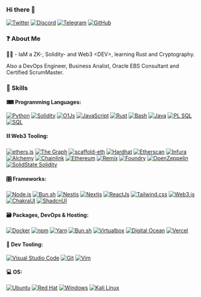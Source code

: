 ### Hi there 👋

<p align="left">
    <a href="https://twitter.com/IamZKdevETH" target="_blank"><img alt="Twitter"
        src="https://img.shields.io/badge/Twitter-1DA1F2?style=for-the-badge&logo=twitter&logoColor=white"/></a>
    <a href="https://discordapp.com/users/iamdev" target="_blank"><img alt="Discord"
        src="https://img.shields.io/badge/Discord-7289DA?style=for-the-badge&logo=discord&logoColor=white"/></a>
    <a href="https://t.me/iamdev" target="_blank"><img alt="Telegram"
        src="https://img.shields.io/badge/Telegram-26A5E4?style=for-the-badge&logo=telegram&logoColor=white"/></a>
    <a href="https://github.com/iam-dev" target="_blank"><img alt="GitHub"
        src="https://img.shields.io/badge/GitHub-100000?style=for-the-badge&logo=github&logoColor=white"/></a>
</p>


### ❓ About Me

👨‍💻 - IaM a ZK-, Solidity- and Web3 &#60;DEV&#62;, learning Rust and Cryptography.

Also a DevOps Engineer, Business Analist, Oracle EBS Consultant and Certified ScrumMaster.

### 🚀 Skills

#### ⌨ Programming Languages:

<p>
    <a href="https://www.python.org" target="_blank"><img alt="Python"
        src="https://img.shields.io/badge/Python-3776AB?style=for-the-badge&logo=python&logoColor=white"/></a>
    <a href="https://docs.soliditylang.org" target="_blank"><img alt="Solidity"
        src="https://img.shields.io/badge/Solidity-e6e6e6?style=for-the-badge&logo=solidity&logoColor=black"/></a>
    <a href="https://www.typescriptlang.org" target="_blank"><img alt="O1Js"
        src="https://img.shields.io/badge/TypeScript-007ACC?style=for-the-badge&logo=typescript&logoColor=white"/></a>
    <a href="https://developer.mozilla.org/en-US/docs/Web/JavaScript" target="_blank"><img alt="JavaScript"
        src="https://img.shields.io/badge/JavaScript-F7DF1E?style=for-the-badge&logo=javascript&logoColor=black"/></a>
    <a href="https://www.rust-lang.org" target="_blank"><img alt="Rust"
        src="https://img.shields.io/badge/Rust-000000?style=for-the-badge&logo=rust&logoColor=white"/></a>
    <a href="https://www.gnu.org/software/bash" target="_blank"><img alt="Bash"
        src="https://img.shields.io/badge/Bash-4EAA25?style=for-the-badge&logo=gnubash&logoColor=white"/></a>
    <a href="https://www.java.com" target="_blank"><img alt="Java"
        src="https://img.shields.io/badge/Java-white?style=for-the-badge&logo=gnubash&logoColor=blue"/></a>
    <a href="https://devgym.oracle.com/pls/apex/f?p=10001:20011::::20011::" target="_blank"><img alt="PL SQL"
        src="https://img.shields.io/badge/PLSQL-red?style=for-the-badge&logo=oracle&logoColor=#red"/></a>
    <a href="https://devgym.oracle.com/pls/apex/f?p=10001:20011::::20011::" target="_blank"><img alt="SQL"
        src="https://img.shields.io/badge/SQL-white?style=for-the-badge&logo=postgresql&logoColor=#4169E1"/></a>
    
</p>

#### ⛓️ Web3 Tooling:

<p>
    <a href="https://ethers.org/" target="_blank"><img alt="ethers.js"
        src="https://img.shields.io/badge/ethers.js-1d4c7c?style=for-the-badge&logo=ethers&logoColor=white"/></a>
    <a href="https://thegraph.com/en" target="_blank"><img alt="The Graph"
        src="https://img.shields.io/badge/The Graph-6646ec?style=for-the-badge&logo=thegraph&logoColor=white"/></a>
    <a href="https://docs.scaffoldeth.io/scaffold-eth" target="_blank"><img alt="scaffold-eth"
        src="https://img.shields.io/badge/scaffold--eth-e39528?style=for-the-badge&logo=scaffold-eth&logoColor=white"/></a>
    <a href="https://hardhat.org" target="_blank"><img alt="Hardhat"
        src="https://img.shields.io/badge/Hardhat-FFF100?style=for-the-badge&logo=hardhat&logoColor=white"/></a>
    <a href="https://etherscan.io" target="_blank"><img alt="Etherscan"
        src="https://img.shields.io/badge/Etherscan-21325b?style=for-the-badge&logo=etherscan&logoColor=white"/></a>
    <a href="https://infura.io" target="_blank"><img alt="Infura"
        src="https://img.shields.io/badge/Infura-ff5833?style=for-the-badge&logo=infura&logoColor=white"/></a>
    <a href="https://www.alchemy.com" target="_blank"><img alt="Alchemy"
        src="https://img.shields.io/badge/Alchemy-363ff9?style=for-the-badge&logo=alchemy&logoColor=white"/></a>
    <a href="https://www.chain.link.com" target="_blank"><img alt="Chainlink"
        src="https://img.shields.io/badge/Chainlink-375BD2?style=for-the-badge&logo=Chainlink&logoColor=white"/></a>
    <a href="https://ethereum.org/en/" target="_blank"><img alt="Ethereum"
        src="https://img.shields.io/badge/Ethereum-3C3C3D?style=for-the-badge&logo=Ethereum&logoColor=white"/></a>
    <a href="https://remix.ethereum.org/" target="_blank"><img alt="Remix"
        src="https://img.shields.io/badge/Remix-FFFFFF?style=for-the-badge&logo=remix&logoColor=white"/></a>
    <a href="https://book.getfoundry.sh/" target="_blank"><img alt="Foundry"
        src="https://img.shields.io/badge/Foundry-3C3C3D?style=for-the-badge&logo=foundry&logoColor=white"/></a>
    <a href="https://www.openzeppelin.com/contracts" target="_blank"><img alt="OpenZeppelin"
        src="https://img.shields.io/badge/OpenZeppelin-4E5EE4?logo=OpenZeppelin&logoColor=fff&style=for-the-badge"/></a>
    <a href="https://github.com/solidstate-network/solidstate-solidity" target="_blank"><img alt="SolidState Solidity"
        src="https://img.shields.io/badge/SolidState-4E5EE4?logo=SolidState&logoColor=fff&style=for-the-badge"/></a>

</p>

#### 🎛️ Frameworks:
    
<p>   
     <a href="https://nodejs.org" target="_blank"><img alt="Node.js"
        src="https://img.shields.io/badge/Node.js-43853D?style=for-the-badge&logo=node.js&logoColor=white"/></a>
    <a href="https://bun.sh/" target="_blank"><img alt="Bun.sh"
        src="https://img.shields.io/badge/Bun.sh-black?style=for-the-badge&logo=bun&logoColor=white"/></a>
    <a href="https://nestjs.com" target="_blank"><img alt="Nestjs"
        src="https://img.shields.io/badge/Nestjs-white?style=for-the-badge&logo=nestjs&logoColor=red"/></a>
     <a href="https://nextjs.org/" target="_blank"><img alt="Nextjs"
        src="https://img.shields.io/badge/Next-black?style=for-the-badge&logo=next.js&logoColor=white"/></a>
         <a href="https://reactjs.org/" target="_blank"><img alt="ReactJs"
        src="https://img.shields.io/badge/react-%2320232a.svg?style=for-the-badge&logo=react&logoColor=%2361DAFB"/></a>
         <a href="https://tailwindcss.com/" target="_blank"><img alt="Tailwind.css"
        src="https://img.shields.io/badge/tailwindcss-%2338B2AC.svg?style=for-the-badge&logo=tailwind-css&logoColor=white"/></a>
         <a href="https://github.com/web3/web3.js" target="_blank"><img alt="Web3.js"
        src="https://img.shields.io/badge/web3.js-F16822?style=for-the-badge&logo=web3.js&logoColor=white"/></a>
         <a href="https://chakra-ui.com/" target="_blank"><img alt="ChakraUI"
        src="https://img.shields.io/badge/chakra-%234ED1C5.svg?style=for-the-badge&logo=chakraui&logoColor=white"/></a>
        <a href="https://ui.shadcn.com" target="_blank"><img alt="ShadcnUI"
        src="https://img.shields.io/badge/shadcn-white?style=for-the-badge&logo=shadcn&logoColor=white"/></a>
</p>

#### 🗃️ Packages, DevOps & Hosting:

<p>
    <a href="https://www.docker.com" target="_blank"><img alt="Docker"
        src="https://img.shields.io/badge/Docker-2496ED?style=for-the-badge&logo=docker&logoColor=white"/></a>
    <a href="https://www.npmjs.com" target="_blank"><img alt="npm"
        src="https://img.shields.io/badge/npm-CB3837?style=for-the-badge&logo=npm&logoColor=white"/></a>
    <a href="https://yarnpkg.com" target="_blank"><img alt="Yarn"
        src="https://img.shields.io/badge/Yarn-2C8EBB?style=for-the-badge&logo=yarn&logoColor=white"/></a>
    <a href="https://bun.sh/" target="_blank"><img alt="Bun.sh"
        src="https://img.shields.io/badge/Bun.sh-black?style=for-the-badge&logo=bun&logoColor=white"/></a>
    <a href="https://www.virtualbox.org" target="_blank"><img alt="Virtualbox"
        src="https://img.shields.io/badge/Virtualbox-183A61?style=for-the-badge&logo=virtualbox&logoColor=white"/></a>
        <a href="https://www.digitalocean.com/" target="_blank"><img alt="Digital Ocean"
        src="https://img.shields.io/badge/DigitalOcean-%230167ff.svg?style=for-the-badge&logo=digitalOcean&logoColor=white"/></a>
        <a href="https://vercel.com/" target="_blank"><img alt="Vercel"
        src="https://img.shields.io/badge/vercel-%23000000.svg?style=for-the-badge&logo=vercel&logoColor=white"/></a>

</p>

#### 🔧 Dev Tooling:

<p>
    <a href="https://code.visualstudio.com" target="_blank"><img alt="Visual Studio Code"
        src="https://img.shields.io/badge/VS Code-007ACC?style=for-the-badge&logo=visualstudiocode&logoColor=white"/></a>
    <a href="https://git-scm.com" target="_blank"><img alt="Git"
        src="https://img.shields.io/badge/Git-F05032?style=for-the-badge&logo=git&logoColor=white"/></a>
        <a href="https://www.vim.org/" target="_blank"><img alt="Vim"
        src="https://img.shields.io/badge/VIM-%2311AB00.svg?style=for-the-badge&logo=vim&logoColor=white"/></a>

</p>

#### 💻 OS:

<p> 
    <a href="https://ubuntu.com" target="_blank"><img alt="Ubuntu"
        src="https://img.shields.io/badge/Ubuntu-E95420?style=for-the-badge&logo=ubuntu&logoColor=white"/></a>
    <a href="https://www.redhat.com/en/technologies/linux-platforms/enterprise-linux" target="_blank"><img alt="Red Hat"
        src="https://img.shields.io/badge/Red Hat-EE0000?style=for-the-badge&logo=redhat&logoColor=white"/></a>
    <a href="https://www.microsoft.com/en-gb/windows" target="_blank"><img alt="Windows"
        src="https://img.shields.io/badge/Windows-0078D6?style=for-the-badge&logo=windows&logoColor=white"/></a>
        <a href="https://www.kali.org/" target="_blank"><img alt="Kali Linux"
        src="https://img.shields.io/badge/Kali-268BEE?style=for-the-badge&logo=kalilinux&logoColor=white"/></a>

</p>
    

